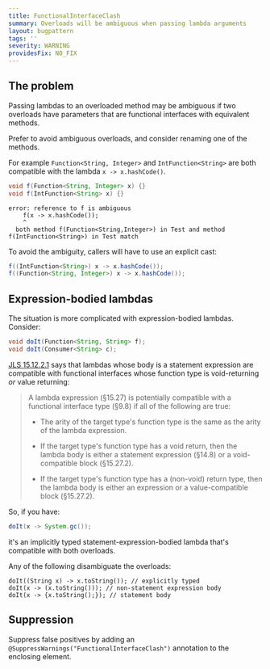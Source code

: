 ```yaml
---
title: FunctionalInterfaceClash
summary: Overloads will be ambiguous when passing lambda arguments
layout: bugpattern
tags: ''
severity: WARNING
providesFix: NO_FIX
---
```


<!--
*** AUTO-GENERATED, DO NOT MODIFY ***
To make changes, edit the @BugPattern annotation or the explanation in docs/bugpattern.
-->

## The problem
Passing lambdas to an overloaded method may be ambiguous if two overloads have
parameters that are functional interfaces with equivalent methods.

Prefer to avoid ambiguous overloads, and consider renaming one of the methods.

For example `Function<String, Integer>` and `IntFunction<String>` are both
compatible with the lambda `x -> x.hashCode()`.

```java
void f(Function<String, Integer> x) {}
void f(IntFunction<String> x) {}
```

```
error: reference to f is ambiguous
    f(x -> x.hashCode());
    ^
  both method f(Function<String,Integer>) in Test and method f(IntFunction<String>) in Test match
```

To avoid the ambiguity, callers will have to use an explicit cast:

```java
f((IntFunction<String>) x -> x.hashCode());
f((Function<String, Integer>) x -> x.hashCode());
```

## Expression-bodied lambdas

The situation is more complicated with expression-bodied lambdas. Consider:

```java
void doIt(Function<String, String> f);
void doIt(Consumer<String> c);
```

[JLS
15.12.2.1](https://docs.oracle.com/javase/specs/jls/se8/html/jls-15.html#jls-15.12.2.1)
says that lambdas whose body is a statement expression are compatible with
functional interfaces whose function type is void-returning _or_ value
returning:

> A lambda expression (§15.27) is potentially compatible with a functional
> interface type (§9.8) if all of the following are true:
>
> *   The arity of the target type's function type is the same as the arity of
>     the lambda expression.
>
> *   If the target type's function type has a void return, then the lambda body
>     is either a statement expression (§14.8) or a void-compatible block
>     (§15.27.2).
>
> *   If the target type's function type has a (non-void) return type, then the
>     lambda body is either an expression or a value-compatible block
>     (§15.27.2).

So, if you have:

```java
doIt(x -> System.gc());
```

it's an implicitly typed statement-expression-bodied lambda that's compatible
with both overloads.

Any of the following disambiguate the overloads:

```
doIt((String x) -> x.toString()); // explicitly typed
doIt(x -> (x.toString())); // non-statement expression body
doIt(x -> {x.toString();}); // statement body
```

## Suppression
Suppress false positives by adding an `@SuppressWarnings("FunctionalInterfaceClash")` annotation to the enclosing element.
